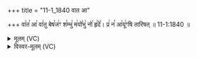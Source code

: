 +++
title = "11-1_1840 वात आ"

+++
वा꣢त꣣ आ꣡ वा꣢तु बेष꣣ज꣢ꣳ श꣣म्भु꣡ म꣢यो꣣भु꣡ नो꣢ हृ꣣दे꣢। प्र꣢ न꣣ आ꣡यू꣢ꣳषि तारिषत् ॥ 11-1:1840 ॥

<details><summary>मूलम् (VC)</summary>

वा꣢त꣣ आ꣡ वा꣢तु भेष꣣ज꣢ꣳ श꣣म्भु꣡ म꣢यो꣣भु꣡ नो꣢ हृ꣣दे꣢ । प्र꣢ न꣣ आ꣡यू꣢ꣳषि तारिषत् ॥१८४०॥
</details>

<details><summary>विस्वर-मूलम् (VC)</summary>

वात आ वातु भेषजꣳ शम्भु मयोभु नो हृदे । प्र न आयूꣳषि तारिषत् ॥१८४०॥
</details>